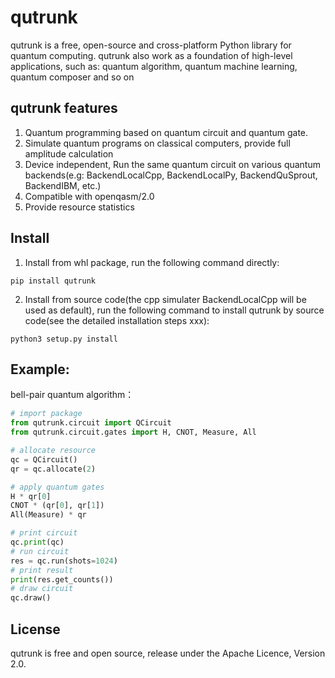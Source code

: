 # qutrunk

qutrunk is a free, open-source and cross-platform Python library for quantum computing. qutrunk also work as a foundation of high-level applications, such as: quantum algorithm, quantum machine learning, quantum composer and so on

## qutrunk features

1. Quantum programming based on quantum circuit and quantum gate.  
2. Simulate quantum programs on classical computers, provide full amplitude calculation
3. Device independent, Run the same quantum circuit on various quantum backends(e.g: BackendLocalCpp, BackendLocalPy, BackendQuSprout, BackendIBM, etc.)
4. Compatible with openqasm/2.0
5. Provide resource statistics

## Install
1. Install from whl package, run the following command directly:
```
pip install qutrunk
```

2. Install from source code(the cpp simulater BackendLocalCpp will be used as default), run the following command to install qutrunk by source code(see the detailed installation steps xxx):
```
python3 setup.py install
```

## Example:
bell-pair quantum algorithm：

``` python
# import package
from qutrunk.circuit import QCircuit
from qutrunk.circuit.gates import H, CNOT, Measure, All

# allocate resource
qc = QCircuit()
qr = qc.allocate(2) 

# apply quantum gates
H * qr[0]   
CNOT * (qr[0], qr[1])
All(Measure) * qr

# print circuit
qc.print(qc)   
# run circuit
res = qc.run(shots=1024) 
# print result
print(res.get_counts()) 
# draw circuit
qc.draw()
```

 ## License

 qutrunk is free and open source, release under the Apache Licence, Version 2.0.
